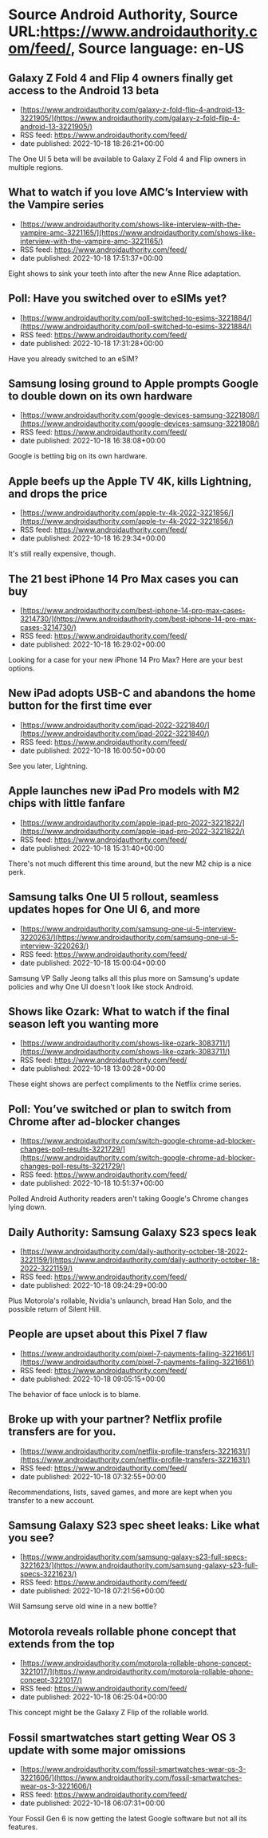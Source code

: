 # Source Android Authority, Source URL:https://www.androidauthority.com/feed/, Source language: en-US

## Galaxy Z Fold 4 and Flip 4 owners finally get access to the Android 13 beta
 - [https://www.androidauthority.com/galaxy-z-fold-flip-4-android-13-3221905/](https://www.androidauthority.com/galaxy-z-fold-flip-4-android-13-3221905/)
 - RSS feed: https://www.androidauthority.com/feed/
 - date published: 2022-10-18 18:26:21+00:00

The One UI 5 beta will be available to Galaxy Z Fold 4 and Flip owners in multiple regions.

## What to watch if you love AMC’s Interview with the Vampire series
 - [https://www.androidauthority.com/shows-like-interview-with-the-vampire-amc-3221165/](https://www.androidauthority.com/shows-like-interview-with-the-vampire-amc-3221165/)
 - RSS feed: https://www.androidauthority.com/feed/
 - date published: 2022-10-18 17:51:37+00:00

Eight shows to sink your teeth into after the new Anne Rice adaptation.

## Poll: Have you switched over to eSIMs yet?
 - [https://www.androidauthority.com/poll-switched-to-esims-3221884/](https://www.androidauthority.com/poll-switched-to-esims-3221884/)
 - RSS feed: https://www.androidauthority.com/feed/
 - date published: 2022-10-18 17:31:28+00:00

Have you already switched to an eSIM?

## Samsung losing ground to Apple prompts Google to double down on its own hardware
 - [https://www.androidauthority.com/google-devices-samsung-3221808/](https://www.androidauthority.com/google-devices-samsung-3221808/)
 - RSS feed: https://www.androidauthority.com/feed/
 - date published: 2022-10-18 16:38:08+00:00

Google is betting big on its own hardware.

## Apple beefs up the Apple TV 4K, kills Lightning, and drops the price
 - [https://www.androidauthority.com/apple-tv-4k-2022-3221856/](https://www.androidauthority.com/apple-tv-4k-2022-3221856/)
 - RSS feed: https://www.androidauthority.com/feed/
 - date published: 2022-10-18 16:29:34+00:00

It's still really expensive, though.

## The 21 best iPhone 14 Pro Max cases you can buy
 - [https://www.androidauthority.com/best-iphone-14-pro-max-cases-3214730/](https://www.androidauthority.com/best-iphone-14-pro-max-cases-3214730/)
 - RSS feed: https://www.androidauthority.com/feed/
 - date published: 2022-10-18 16:29:02+00:00

Looking for a case for your new iPhone 14 Pro Max? Here are your best options.

## New iPad adopts USB-C and abandons the home button for the first time ever
 - [https://www.androidauthority.com/ipad-2022-3221840/](https://www.androidauthority.com/ipad-2022-3221840/)
 - RSS feed: https://www.androidauthority.com/feed/
 - date published: 2022-10-18 16:00:50+00:00

See you later, Lightning.

## Apple launches new iPad Pro models with M2 chips with little fanfare
 - [https://www.androidauthority.com/apple-ipad-pro-2022-3221822/](https://www.androidauthority.com/apple-ipad-pro-2022-3221822/)
 - RSS feed: https://www.androidauthority.com/feed/
 - date published: 2022-10-18 15:31:40+00:00

There's not much different this time around, but the new M2 chip is a nice perk.

## Samsung talks One UI 5 rollout, seamless updates hopes for One UI 6, and more
 - [https://www.androidauthority.com/samsung-one-ui-5-interview-3220263/](https://www.androidauthority.com/samsung-one-ui-5-interview-3220263/)
 - RSS feed: https://www.androidauthority.com/feed/
 - date published: 2022-10-18 15:00:04+00:00

Samsung VP Sally Jeong talks all this plus more on Samsung's update policies and why One UI doesn't look like stock Android.

## Shows like Ozark: What to watch if the final season left you wanting more
 - [https://www.androidauthority.com/shows-like-ozark-3083711/](https://www.androidauthority.com/shows-like-ozark-3083711/)
 - RSS feed: https://www.androidauthority.com/feed/
 - date published: 2022-10-18 13:00:28+00:00

These eight shows are perfect compliments to the Netflix crime series.

## Poll: You’ve switched or plan to switch from Chrome after ad-blocker changes
 - [https://www.androidauthority.com/switch-google-chrome-ad-blocker-changes-poll-results-3221729/](https://www.androidauthority.com/switch-google-chrome-ad-blocker-changes-poll-results-3221729/)
 - RSS feed: https://www.androidauthority.com/feed/
 - date published: 2022-10-18 10:51:37+00:00

Polled Android Authority readers aren't taking Google's Chrome changes lying down.

## Daily Authority: Samsung Galaxy S23 specs leak
 - [https://www.androidauthority.com/daily-authority-october-18-2022-3221159/](https://www.androidauthority.com/daily-authority-october-18-2022-3221159/)
 - RSS feed: https://www.androidauthority.com/feed/
 - date published: 2022-10-18 09:24:29+00:00

Plus Motorola's rollable, Nvidia's unlaunch, bread Han Solo, and the possible return of Silent Hill.

## People are upset about this Pixel 7 flaw
 - [https://www.androidauthority.com/pixel-7-payments-failing-3221661/](https://www.androidauthority.com/pixel-7-payments-failing-3221661/)
 - RSS feed: https://www.androidauthority.com/feed/
 - date published: 2022-10-18 09:05:15+00:00

The behavior of face unlock is to blame.

## Broke up with your partner? Netflix profile transfers are for you.
 - [https://www.androidauthority.com/netflix-profile-transfers-3221631/](https://www.androidauthority.com/netflix-profile-transfers-3221631/)
 - RSS feed: https://www.androidauthority.com/feed/
 - date published: 2022-10-18 07:32:55+00:00

Recommendations, lists, saved games, and more are kept when you transfer to a new account.

## Samsung Galaxy S23 spec sheet leaks: Like what you see?
 - [https://www.androidauthority.com/samsung-galaxy-s23-full-specs-3221623/](https://www.androidauthority.com/samsung-galaxy-s23-full-specs-3221623/)
 - RSS feed: https://www.androidauthority.com/feed/
 - date published: 2022-10-18 07:21:56+00:00

Will Samsung serve old wine in a new bottle?

## Motorola reveals rollable phone concept that extends from the top
 - [https://www.androidauthority.com/motorola-rollable-phone-concept-3221017/](https://www.androidauthority.com/motorola-rollable-phone-concept-3221017/)
 - RSS feed: https://www.androidauthority.com/feed/
 - date published: 2022-10-18 06:25:04+00:00

This concept might be the Galaxy Z Flip of the rollable world.

## Fossil smartwatches start getting Wear OS 3 update with some major omissions
 - [https://www.androidauthority.com/fossil-smartwatches-wear-os-3-3221606/](https://www.androidauthority.com/fossil-smartwatches-wear-os-3-3221606/)
 - RSS feed: https://www.androidauthority.com/feed/
 - date published: 2022-10-18 06:07:31+00:00

Your Fossil Gen 6 is now getting the latest Google software but not all its features.
